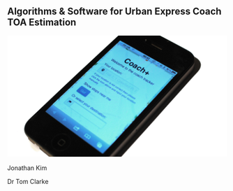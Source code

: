 <h2 id="front">Algorithms & Software for Urban Express Coach TOA Estimation</h2>

<img src="img/iphone.jpg" width="600px" class="no_border">

<div id="info">
  <p>Jonathan Kim</p>
  <p>Dr Tom Clarke</p>
</div>
